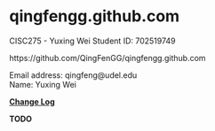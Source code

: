 # qingfengg.github.com
  CISC275 - Yuxing Wei
  Student ID: 702519749
<p>
  https://github.com/QingFenGG/qingfengg.github.com
</p>
<p>
  Email address: qingfeng@udel.edu<br>
  Name: Yuxing Wei
</p>

<p>
  <a href="https://qingfengg.github.io/changelog.html" > <strong>Change Log</strong> </a>
</p>

<p><strong>TODO</strong>
</p>
 

